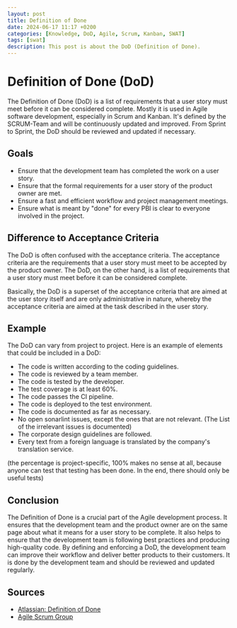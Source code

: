 ```yaml
---
layout: post
title: Definition of Done
date: 2024-06-17 11:17 +0200
categories: [Knowledge, DoD, Agile, Scrum, Kanban, SWAT]
tags: [swat]
description: This post is about the DoD (Definition of Done).
---
```

# Definition of Done (DoD)
The Definition of Done (DoD) is a list of requirements that a user story must meet before it can be considered complete.
Mostly it is used in Agile software development, especially in Scrum and Kanban.
It's defined by the SCRUM-Team and will be continuously updated and improved.
From Sprint to Sprint, the DoD should be reviewed and updated if necessary.



## Goals
- Ensure that the development team has completed the work on a user story.
- Ensure that the formal requirements for a user story of the product owner are met.
- Ensure a fast and efficient workflow and project management meetings.
- Ensure what is meant by "done" for every PBI is clear to everyone involved in the project.

## Difference to Acceptance Criteria
The DoD is often confused with the acceptance criteria.
The acceptance criteria are the requirements that a user story must meet to be accepted by the product owner.
The DoD, on the other hand,
is a list of requirements that a user story must meet before it can be considered complete.  

Basically, the DoD is a superset of the acceptance criteria that are aimed at the user story itself
and are only administrative in nature,
whereby the acceptance criteria are aimed at the task described in the user story.

## Example
The DoD can vary from project to project.
Here is an example of elements that could be included in a DoD:
- The code is written according to the coding guidelines.
- The code is reviewed by a team member.
- The code is tested by the developer.
- The test coverage is at least 60%.
- The code passes the CI pipeline.
- The code is deployed to the test environment.
- The code is documented as far as necessary.
- No open sonarlint issues, except the ones that are not relevant. (The List of the irrelevant issues is documented)
- The corporate design guidelines are followed.
- Every text from a foreign language is translated by the company's translation service.

(the percentage is project-specific, 100% makes no sense at all, because anyone can test that testing has been done. In the end, there should only be useful tests)

## Conclusion
The Definition of Done is a crucial part of the Agile development process.
It ensures that the development team and the product owner are on the same page about what it means for a user story to be complete.
It also helps to ensure that the development team is following best practices and producing high-quality code.
By defining and enforcing a DoD, the development team can improve their workflow and deliver better products to their customers.
It is done by the development team and should be reviewed and updated regularly.

## Sources
- [Atlassian: Definition of Done](https://www.atlassian.com/agile/scrum/definition-of-done)
- [Agile Scrum Group](https://agilescrumgroup.de/definition-of-done/)
